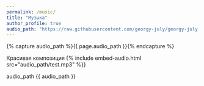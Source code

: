 ```yaml
---
permalink: /music/
title: "Музыка"
author_profile: true
audio_path: "https://raw.githubusercontent.com/georgy-july/georgy-july.github.io/master/assets/audio"
---
```

{% capture audio_path %}{{ page.audio_path }}{% endcapture %}

Красивая композиция {% include embed-audio.html src="audio_path/test.mp3" %}}

audio_path
{{ audio_path }}